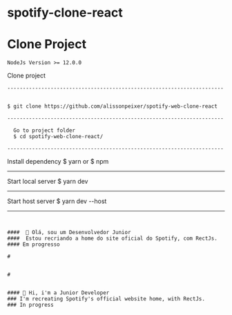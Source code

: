 # spotify-clone-react

#
# Clone Project
`NodeJs Version >= 12.0.0`

Clone project
  ```shell
----------------------------------------------------------------------


  $ git clone https://github.com/alissonpeixer/spotify-web-clone-react

----------------------------------------------------------------------
```

```shell
  Go to project folder
  $ cd spotify-web-clone-react/
  
----------------------------------------------------------------------
```
  Install dependency
  $ yarn  or  $ npm
  
----------------------------------------------------------------------

  Start local server
  $ yarn dev
  
----------------------------------------------------------------------
  
  Start host server
  $ yarn dev --host
  
----------------------------------------------------------------------  
```


####  👋 Olá, sou um Desenvolvedor Junior
####  Estou recriando a home do site oficial do Spotify, com RectJs.
#### Em progresso

#


#


#### 👋 Hi, i'm a Junior Developer
### I'm recreating Spotify's official website home, with RectJs.
### In progress
